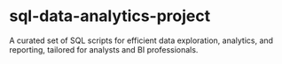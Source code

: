 # sql-data-analytics-project
A curated set of SQL scripts for efficient data exploration, analytics, and reporting, tailored for analysts and BI professionals.

